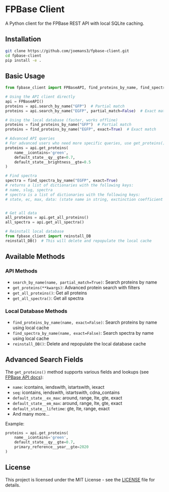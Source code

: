 # FPBase Client

A Python client for the FPBase REST API with local SQLite caching.

## Installation

```bash
git clone https://github.com/joemans3/fpbase-client.git
cd fpbase-client
pip install -e .
```

## Basic Usage

```python
from fpbase_client import FPBaseAPI, find_proteins_by_name, find_spectra_by_name

# Using the API client directly
api = FPBaseAPI()
proteins = api.search_by_name("GFP")  # Partial match
proteins = api.search_by_name("EGFP", partial_match=False)  # Exact match

# Using the local database (faster, works offline)
proteins = find_proteins_by_name("GFP")  # Partial match
proteins = find_proteins_by_name("EGFP", exact=True)  # Exact match

# Advanced API queries
# For advanced users who need more specific queries, use get_proteins() with filters
proteins = api.get_proteins(
    name__icontains='green',
    default_state__qy__gte=0.7,
    default_state__brightness__gte=0.5
)

# Find spectra
spectra = find_spectra_by_name("EGFP", exact=True)
# returns a list of dictionaries with the following keys:
# name, slug, spectra
# spectra is a list of dictionaries with the following keys:
# state, ec, max, data: (state name in string, exctinction coefficient in M^-1 cm^-1, wavelength at max excitation or emission based on state, List[List[float, float]] representing the wavelength and intensity of the spectrum (note: intensity is from 0-1))


# Get all data
all_proteins = api.get_all_proteins()
all_spectra = api.get_all_spectra()

# Reinstall local database
from fpbase_client import reinstall_DB
reinstall_DB()  # This will delete and repopulate the local cache
```

## Available Methods

### API Methods
- `search_by_name(name, partial_match=True)`: Search proteins by name
- `get_proteins(**kwargs)`: Advanced protein search with filters
- `get_all_proteins()`: Get all proteins
- `get_all_spectra()`: Get all spectra

### Local Database Methods
- `find_proteins_by_name(name, exact=False)`: Search proteins by name using local cache
- `find_spectra_by_name(name, exact=False)`: Search spectra by name using local cache
- `reinstall_DB()`: Delete and repopulate the local database cache

## Advanced Search Fields

The `get_proteins()` method supports various fields and lookups (see [FPBase API docs](https://fpbase.org/api/)):

- `name`: icontains, iendswith, istartswith, iexact
- `seq`: icontains, iendswith, istartswith, cdna_contains
- `default_state__ex_max`: around, range, lte, gte, exact
- `default_state__em_max`: around, range, lte, gte, exact
- `default_state__lifetime`: gte, lte, range, exact
- And many more...

Example:
```python
proteins = api.get_proteins(
    name__icontains='green',
    default_state__qy__gte=0.7,
    primary_reference__year__gte=2020
)
```

## License

This project is licensed under the MIT License - see the [LICENSE](LICENSE) file for details.

